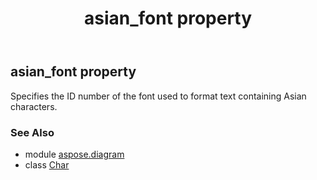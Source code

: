 ﻿---
title: asian_font property
second_title: Aspose.Diagram for Python via .NET API References
description: 
type: docs
weight: 40
url: /python-net/aspose.diagram/char/asian_font/
is_root: false
---

## asian_font property


Specifies the ID number of the font used to format text containing Asian characters.

### See Also
* module [aspose.diagram](../../)
* class [Char](/diagram/python-net/aspose.diagram/char)
